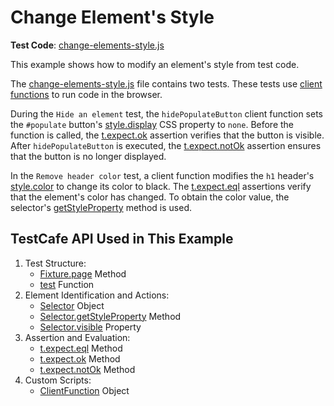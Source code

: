 # Change Element's Style

**Test Code**: [change-elements-style.js](change-elements-style.js)

This example shows how to modify an element's style from test code.

The [change-elements-style.js](change-elements-style.js) file contains two tests. These tests use [client functions](https://devexpress.github.io/testcafe/documentation/guides/basic-guides/obtain-client-side-info.html) to run code in the browser.

During the `Hide an element` test, the `hidePopulateButton` client function sets the `#populate` button's  [style.display](https://developer.mozilla.org/en-US/docs/Web/CSS/display) CSS property to `none`. Before the function is called, the [t.expect.ok](https://devexpress.github.io/testcafe/documentation/reference/test-api/testcontroller/expect/ok.html) assertion verifies that the button is visible. After `hidePopulateButton` is executed, the [t.expect.notOk](https://devexpress.github.io/testcafe/documentation/reference/test-api/testcontroller/expect/notok.html) assertion ensures that the button is no longer displayed.

In the `Remove header color` test, a client function modifies the `h1` header's [style.color](https://developer.mozilla.org/en-US/docs/Web/CSS/color) to change its color to black. The [t.expect.eql](https://devexpress.github.io/testcafe/documentation/reference/test-api/testcontroller/expect/ok.html) assertions verify that the element's color has changed. To obtain the color value, the selector's [getStyleProperty](https://devexpress.github.io/testcafe/documentation/reference/test-api/domnodestate.html) method is used.

## TestCafe API Used in This Example

1. Test Structure:
    * [Fixture.page](https://devexpress.github.io/testcafe/documentation/reference/test-api/fixture/page.html) Method
    * [test](https://devexpress.github.io/testcafe/documentation/reference/test-api/global/test.html) Function
2. Element Identification and Actions:
    * [Selector](https://devexpress.github.io/testcafe/documentation/reference/test-api/selector/) Object
    * [Selector.getStyleProperty](https://devexpress.github.io/testcafe/documentation/reference/test-api/domnodestate.html) Method
    * [Selector.visible](https://devexpress.github.io/testcafe/documentation/reference/test-api/domnodestate.html) Property
3. Assertion and Evaluation:
    * [t.expect.eql](https://devexpress.github.io/testcafe/documentation/reference/test-api/testcontroller/expect/eql.html) Method
    * [t.expect.ok](https://devexpress.github.io/testcafe/documentation/reference/test-api/testcontroller/expect/ok.html) Method
    * [t.expect.notOk](https://devexpress.github.io/testcafe/documentation/reference/test-api/testcontroller/expect/notok.html) Method
4. Custom Scripts:
    * [ClientFunction](https://devexpress.github.io/testcafe/documentation/reference/test-api/clientfunction/) Object

